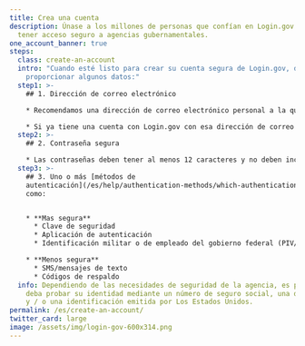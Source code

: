 ```yaml
---
title: Crea una cuenta
description: Únase a los millones de personas que confían en Login.gov para
  tener acceso seguro a agencias gubernamentales.
one_account_banner: true
steps:
  class: create-an-account
  intro: "Cuando esté listo para crear su cuenta segura de Login.gov, deberá
    proporcionar algunos datos:"
  step1: >-
    ## 1. Dirección de correo electrónico

    * Recomendamos una dirección de correo electrónico personal a la que siempre podrá acceder en lugar de una dirección de correo electrónico del trabajo.

    * Si ya tiene una cuenta con Login.gov con esa dirección de correo electrónico, le enviaremos un correo electrónico para informarle cómo puede restablecer su contraseña y acceder a la cuenta.
  step2: >-
    ## 2. Contraseña segura

    * Las contraseñas deben tener al menos 12 caracteres y no deben incluir palabras o frases de uso común.
  step3: >-
    ## 3. Uno o más [métodos de
    autenticación](/es/help/authentication-methods/which-authentication-method-should-i-use/)
    como:


    * **Mas segura**
      * Clave de seguridad
      * Aplicación de autenticación
      * Identificación militar o de empleado del gobierno federal (PIV/CAC)

    * **Menos segura**
      * SMS/mensajes de texto
      * Códigos de respaldo
  info: Dependiendo de las necesidades de seguridad de la agencia, es posible que
    deba probar su identidad mediante un número de seguro social, una dirección
    y / o una identificación emitida por Los Estados Unidos.
permalink: /es/create-an-account/
twitter_card: large
image: /assets/img/login-gov-600x314.png
---
```

